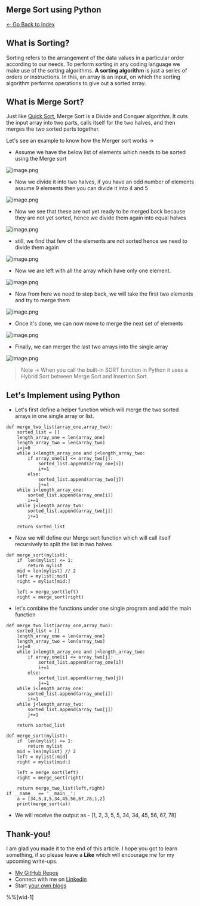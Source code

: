 ## Merge Sort using Python

> 
 [<- Go Back to Index ](https://carboncoffee.hashnode.dev/datastructures) 


## What is Sorting?

Sorting refers to the arrangement of the data values in a particular order according to our needs. To perform sorting in any coding language we make use of the sorting algorithms. **A sorting algorithm** is just a series of orders or instructions. In this, an array is an input, on which the sorting algorithm performs operations to give out a sorted array.

## What is Merge Sort?
Just like  [Quick Sort](https://carboncoffee.hashnode.dev/quick-sort-using-python), Merge Sort is a Divide and Conquer algorithm. It cuts the input array into two parts, calls itself for the two halves, and then merges the two sorted parts together.

Let's see an example to know how the Merger sort works ->
- Assume we have the below list of elements which needs to be sorted using the Merge sort 

![image.png](https://cdn.hashnode.com/res/hashnode/image/upload/v1613029585151/FkIL2L2OM.png)
- Now we divide it into two halves, if you have an odd number of elements assume 9 elements then you can divide it into 4  and 5 

![image.png](https://cdn.hashnode.com/res/hashnode/image/upload/v1613029662104/54QDQVYla.png)

- Now we see that these are not yet ready to be merged back because they are not yet sorted, hence we divide them again into equal halves 

![image.png](https://cdn.hashnode.com/res/hashnode/image/upload/v1613029742672/cVYWYZVvC.png)
- still, we find that few of the elements are not sorted hence we need to divide them again 

![image.png](https://cdn.hashnode.com/res/hashnode/image/upload/v1613029809349/w1jtaeYU0.png)
- Now we are left with all the array which have only one element.

![image.png](https://cdn.hashnode.com/res/hashnode/image/upload/v1613029900992/e8I7qBCct.png)
- Now from here we need to step back, we will take the first two elements and try to merge them 

![image.png](https://cdn.hashnode.com/res/hashnode/image/upload/v1613029958614/j7ChvyFzR.png)
- Once it's done, we can now move to merge the next set of elements 

![image.png](https://cdn.hashnode.com/res/hashnode/image/upload/v1613030444266/yNJmmVpBU.png)
- Finally, we can merger the last two arrays into the single array

![image.png](https://cdn.hashnode.com/res/hashnode/image/upload/v1613030494086/kM9h7Ac-9.png)


> Note -> When you call the built-in SORT function in Python it uses a Hybrid Sort between Merge Sort and Insertion Sort.

## Let's Implement using Python 

- Let's first define a helper function which will merge the two sorted arrays in one single array or list.


```
def merge_two_list(array_one,array_two):
    sorted_list = []
    length_array_one = len(array_one)
    length_array_two = len(array_two)
    i=j=0
    while i<length_array_one and j<length_array_two:
        if array_one[i] <= array_two[j]:
            sorted_list.append(array_one[i])
            i+=1
        else:
            sorted_list.append(array_two[j])
            j+=1
    while i<length_array_one:
        sorted_list.append(array_one[i])
        i+=1
    while j<length_array_two:
        sorted_list.append(array_two[j])
        j+=1

    return sorted_list
``` 

- Now we will define our Merge sort function which will call itself recursively to split the list in two halves 


```
def merge_sort(mylist):
    if  len(mylist) <= 1:
        return mylist
    mid = len(mylist) // 2 
    left = mylist[:mid]
    right = mylist[mid:]

    left = merge_sort(left)
    right = merge_sort(right)
``` 
- let's combine the functions under one single program and add the main function


```
def merge_two_list(array_one,array_two):
    sorted_list = []
    length_array_one = len(array_one)
    length_array_two = len(array_two)
    i=j=0
    while i<length_array_one and j<length_array_two:
        if array_one[i] <= array_two[j]:
            sorted_list.append(array_one[i])
            i+=1
        else:
            sorted_list.append(array_two[j])
            j+=1
    while i<length_array_one:
        sorted_list.append(array_one[i])
        i+=1
    while j<length_array_two:
        sorted_list.append(array_two[j])
        j+=1

    return sorted_list

def merge_sort(mylist):
    if  len(mylist) <= 1:
        return mylist
    mid = len(mylist) // 2 
    left = mylist[:mid]
    right = mylist[mid:]

    left = merge_sort(left)
    right = merge_sort(right)

    return merge_two_list(left,right)
if __name__ == '__main__':
    a = [34,5,3,5,34,45,56,67,78,1,2]
    print(merge_sort(a))

``` 
- We will receive the output as - [1, 2, 3, 5, 5, 34, 34, 45, 56, 67, 78]

## Thank-you! 

I am glad you made it to the end of this article. I hope you got to learn something, if so please leave a **Like** which will encourage me for my upcoming write-ups. 


> 
- [My GitHub Repos](https://github.com/akxat)  
- Connect with me on  [Linkedin](https://www.linkedin.com/in/sharma-akshat/) 
- Start  [your own blogs ](https://hashnode.com/@AkshatSharma/joinme) 

%%[wid-1]